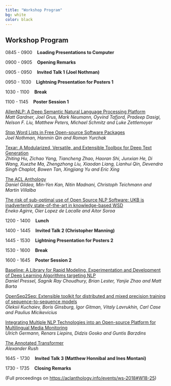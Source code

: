 ```yaml
---
title: "Workshop Program"
bg: white
color: black
---
```


## Workshop Program


0845 - 0900	&nbsp;&nbsp; **Loading Presentations to Computer**

0900 - 0905	&nbsp;&nbsp; **Opening Remarks** 

0905 - 0950 &nbsp;&nbsp; **Invited Talk 1 (Joel Nothman)**

0950 - 1030 &nbsp;&nbsp; **Lightning Presentation for Posters 1** 

1030 - 1100 &nbsp;&nbsp; **Break**

1100 - 1145 &nbsp;&nbsp; **Poster Session 1**

[AllenNLP: A Deep Semantic Natural Language Processing Platform](https://aclanthology.info/papers/W18-2501/w18-2501) <br>
*Matt Gardner, Joel Grus, Mark Neumann, Oyvind Tafjord, Pradeep Dasigi, Nelson F. Liu, Matthew Peters, Michael Schmitz and Luke Zettlemoyer*

[Stop Word Lists in Free Open-source Software Packages](https://aclanthology.info/papers/W18-2502/w18-2502) <br>
*Joel Nothman, Hanmin Qin and Roman Yurchak*

[Texar: A Modularized, Versatile, and Extensible Toolbox for Deep Text Generation](https://aclanthology.info/papers/W18-2503/w18-2503) <br>
*Zhiting Hu, Zichao Yang, Tiancheng Zhao, Haoran Shi, Junxian He, Di Wang, Xuezhe Ma, Zhengzhong Liu, Xiaodan Liang, Lianhui Qin, Devendra Singh Chaplot, Bowen Tan, Xingjiang Yu and Eric Xing*

[The ACL Anthology](https://aclanthology.info/papers/W18-2504/w18-2504) <br>
*Daniel Gildea, Min-Yen Kan, Nitin Madnani, Christoph Teichmann and Martin Villalba*

[The risk of sub-optimal use of Open Source NLP Software: UKB is inadvertently state-of-the-art in knowledge-based WSD](https://aclanthology.info/papers/W18-2505/w18-2505) <br>
*Eneko Agirre, Oier Lopez de Lacalle and Aitor Soroa*

1200 - 1400 &nbsp;&nbsp; **Lunch**

1400 - 1445 &nbsp;&nbsp; **Invited Talk 2 (Christopher Manning)** 

1445 - 1530 &nbsp;&nbsp; **Lightning Presentation for Posters 2** 

1530 - 1600 &nbsp;&nbsp; **Break**

1600 - 1645 &nbsp;&nbsp; **Poster Session 2**

[Baseline: A Library for Rapid Modeling, Experimentation and Development of Deep Learning Algorithms targeting NLP](https://aclanthology.info/papers/W18-2506/w18-2506) <br>
*Daniel Pressel, Sagnik Ray Choudhury, Brian Lester, Yanjie Zhao and Matt Barta*

[OpenSeq2Seq: Extensible toolkit for distributed and mixed precision training of sequence-to-sequence models](https://aclanthology.info/papers/W18-2507/w18-2507) <br>
*Oleksii Kuchaiev, Boris Ginsburg, Igor Gitman, Vitaly Lavrukhin, Carl Case and Paulius Micikevicius*

[Integrating Multiple NLP Technologies into an Open-source Platform for Multilingual Media Monitoring](https://aclanthology.info/papers/W18-2508/w18-2508) <br>
*Ulrich Germann, Renars Liepins, Didzis Gosko and Guntis Barzdins*

[The Annotated Transformer](https://aclanthology.info/papers/W18-2509/w18-2509) <br>
*Alexander Rush*

1645 - 1730 &nbsp;&nbsp; **Invited Talk 3 (Matthew Honnibal and Ines Montani)**

1730 - 1735 &nbsp;&nbsp; **Closing Remarks**

(Full proceedings on https://aclanthology.info/events/ws-2018#W18-25)

